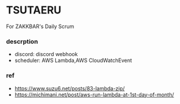 # TSUTAERU 
For ZAKKBAR's Daily Scrum

### descrption
- discord: discord webhook
- scheduler: AWS Lambda,AWS CloudWatchEvent

### ref
- https://www.suzu6.net/posts/83-lambda-zip/
- https://michimani.net/post/aws-run-lambda-at-1st-day-of-month/
